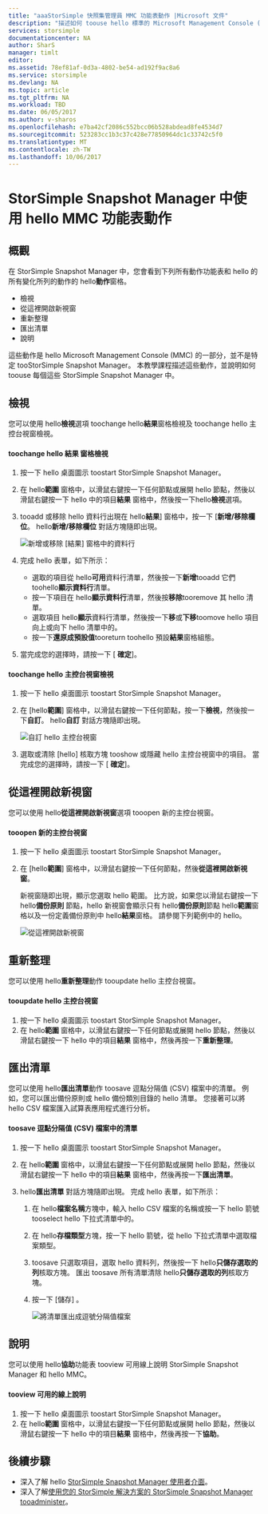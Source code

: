 ```yaml
---
title: "aaaStorSimple 快照集管理員 MMC 功能表動作 |Microsoft 文件"
description: "描述如何 toouse hello 標準的 Microsoft Management Console (MMC) 功能表動作中 StorSimple Snapshot Manager。"
services: storsimple
documentationcenter: NA
author: SharS
manager: timlt
editor: 
ms.assetid: 78ef81af-0d3a-4802-be54-ad192f9ac8a6
ms.service: storsimple
ms.devlang: NA
ms.topic: article
ms.tgt_pltfrm: NA
ms.workload: TBD
ms.date: 06/05/2017
ms.author: v-sharos
ms.openlocfilehash: e7ba42cf2086c552bcc06b528abdead8fe4534d7
ms.sourcegitcommit: 523283cc1b3c37c428e77850964dc1c33742c5f0
ms.translationtype: MT
ms.contentlocale: zh-TW
ms.lasthandoff: 10/06/2017
---
```

# <a name="use-hello-mmc-menu-actions-in-storsimple-snapshot-manager"></a>StorSimple Snapshot Manager 中使用 hello MMC 功能表動作

## <a name="overview"></a>概觀
在 StorSimple Snapshot Manager 中，您會看到下列所有動作功能表和 hello 的所有變化所列的動作的 hello**動作**窗格。

* 檢視
* 從這裡開啟新視窗 
* 重新整理 
* 匯出清單 
* 說明 

這些動作是 hello Microsoft Management Console (MMC) 的一部分，並不是特定 tooStorSimple Snapshot Manager。 本教學課程描述這些動作，並說明如何 toouse 每個這些 StorSimple Snapshot Manager 中。

## <a name="view"></a>檢視
您可以使用 hello**檢視**選項 toochange hello**結果**窗格檢視及 toochange hello 主控台視窗檢視。 

#### <a name="toochange-hello-results-pane-view"></a>toochange hello 結果 窗格檢視
1. 按一下 hello 桌面圖示 toostart StorSimple Snapshot Manager。
2. 在 hello**範圍** 窗格中，以滑鼠右鍵按一下任何節點或展開 hello 節點，然後以滑鼠右鍵按一下 hello 中的項目**結果** 窗格中，然後按一下hello**檢視**選項。 
3. tooadd 或移除 hello 資料行出現在 hello**結果**] 窗格中，按一下 [**新增/移除欄位**。 hello**新增/移除欄位** 對話方塊隨即出現。
   
    ![新增或移除 [結果] 窗格中的資料行](./media/storsimple-snapshot-manager-mmc-menu/HCS_SSM_Add_remove_columns.png) 
4. 完成 hello 表單，如下所示：
   
   * 選取的項目從 hello**可用**資料行清單，然後按一下**新增**tooadd 它們 toohello**顯示資料行**清單。 
   * 按一下項目在 hello**顯示資料行**清單，然後按**移除**tooremove 其 hello 清單。 
   * 選取項目 hello**顯示**資料行清單，然後按一下**移**或**下移**toomove hello 項目向上或向下 hello 清單中的。 
   * 按一下**還原成預設值**tooreturn toohello 預設**結果**窗格組態。 
5. 當完成您的選擇時，請按一下 [ **確定**]。 

#### <a name="toochange-hello-console-window-view"></a>toochange hello 主控台視窗檢視
1. 按一下 hello 桌面圖示 toostart StorSimple Snapshot Manager。
2. 在 [hello**範圍**] 窗格中，以滑鼠右鍵按一下任何節點，按一下**檢視**，然後按一下**自訂**。 hello**自訂** 對話方塊隨即出現。
   
    ![自訂 hello 主控台視窗](./media/storsimple-snapshot-manager-mmc-menu/HCS_SSM_Customize.png) 
3. 選取或清除 [hello] 核取方塊 tooshow 或隱藏 hello 主控台視窗中的項目。 當完成您的選擇時，請按一下 [ **確定**]。

## <a name="new-window-from-here"></a>從這裡開啟新視窗
您可以使用 hello**從這裡開啟新視窗**選項 tooopen 新的主控台視窗。

#### <a name="tooopen-a-new-console-window"></a>tooopen 新的主控台視窗
1. 按一下 hello 桌面圖示 toostart StorSimple Snapshot Manager。
2. 在 [hello**範圍**] 窗格中，以滑鼠右鍵按一下任何節點，然後**從這裡開啟新視窗**。 
   
    新視窗隨即出現，顯示您選取 hello 範圍。 比方說，如果您以滑鼠右鍵按一下 hello**備份原則** 節點，hello 新視窗會顯示只有 hello**備份原則**節點 hello**範圍**窗格以及一份定義備份原則中 hello**結果**窗格。 請參閱下列範例中的 hello。
   
    ![從這裡開啟新視窗](./media/storsimple-snapshot-manager-mmc-menu/HCS_SSM_NewWindow.png) 

## <a name="refresh"></a>重新整理
您可以使用 hello**重新整理**動作 tooupdate hello 主控台視窗。

#### <a name="tooupdate-hello-console-window"></a>tooupdate hello 主控台視窗
1. 按一下 hello 桌面圖示 toostart StorSimple Snapshot Manager。
2. 在 hello**範圍** 窗格中，以滑鼠右鍵按一下任何節點或展開 hello 節點，然後以滑鼠右鍵按一下 hello 中的項目**結果** 窗格中，然後再按一下**重新整理**。 

## <a name="export-list"></a>匯出清單
您可以使用 hello**匯出清單**動作 toosave 逗點分隔值 (CSV) 檔案中的清單。 例如，您可以匯出備份原則或 hello 備份類別目錄的 hello 清單。 您接著可以將 hello CSV 檔案匯入試算表應用程式進行分析。

#### <a name="toosave-a-list-in-a-comma-separated-value-csv-file"></a>toosave 逗點分隔值 (CSV) 檔案中的清單
1. 按一下 hello 桌面圖示 toostart StorSimple Snapshot Manager。 
2. 在 hello**範圍** 窗格中，以滑鼠右鍵按一下任何節點或展開 hello 節點，然後以滑鼠右鍵按一下 hello 中的項目**結果** 窗格中，然後再按一下**匯出清單**。 
3. hello**匯出清單** 對話方塊隨即出現。 完成 hello 表單，如下所示： 
   
   1. 在 hello**檔案名稱**方塊中，輸入 hello CSV 檔案的名稱或按一下 hello 箭號 tooselect hello 下拉式清單中的。
   2. 在 hello**存檔類型**方塊，按一下 hello 箭號，從 hello 下拉式清單中選取檔案類型。
   3. toosave 只選取項目，選取 hello 資料列，然後按一下 hello**只儲存選取的列**核取方塊。 匯出 toosave 所有清單清除 hello**只儲存選取的列**核取方塊。
   4. 按一下 [儲存] 。
      
      ![將清單匯出成逗號分隔值檔案](./media/storsimple-snapshot-manager-mmc-menu/HCS_SSM_Export_List.png) 

## <a name="help"></a>說明
您可以使用 hello**協助**功能表 tooview 可用線上說明 StorSimple Snapshot Manager 和 hello MMC。

#### <a name="tooview-available-online-help"></a>tooview 可用的線上說明
1. 按一下 hello 桌面圖示 toostart StorSimple Snapshot Manager。
2. 在 hello**範圍** 窗格中，以滑鼠右鍵按一下任何節點或展開 hello 節點，然後以滑鼠右鍵按一下 hello 中的項目**結果** 窗格中，然後再按一下**協助**。 

## <a name="next-steps"></a>後續步驟
* 深入了解 hello [StorSimple Snapshot Manager 使用者介面](storsimple-use-snapshot-manager.md)。
* 深入了解[使用您的 StorSimple 解決方案的 StorSimple Snapshot Manager tooadminister](storsimple-snapshot-manager-admin.md)。

